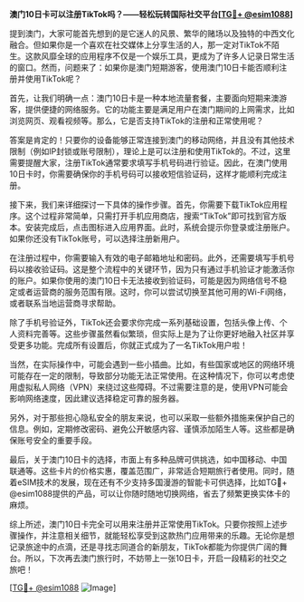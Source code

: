 **澳门10日卡可以注册TikTok吗？——轻松玩转国际社交平台[[TG💪+ @esim1088](https://t.me/s/esim1088)]**

提到澳门，大家可能首先想到的是它迷人的风景、繁华的赌场以及独特的中西文化融合。但如果你是一个喜欢在社交媒体上分享生活的人，那一定对TikTok不陌生。这款风靡全球的应用程序不仅是一个娱乐工具，更成为了许多人记录日常生活的窗口。然而，问题来了：如果你是澳门短期游客，使用澳门10日卡能否顺利注册并使用TikTok呢？

首先，让我们明确一点：澳门10日卡是一种本地流量套餐，主要面向短期来澳游客，提供便捷的网络服务。它的功能主要是满足用户在澳门期间的上网需求，比如浏览网页、观看视频等。那么，它是否支持TikTok的注册和正常使用呢？

答案是肯定的！只要你的设备能够正常连接到澳门的移动网络，并且没有其他技术限制（例如IP封锁或账号限制），理论上是可以注册和使用TikTok的。不过，这里需要提醒大家，注册TikTok通常要求填写手机号码进行验证。因此，在澳门使用10日卡时，你需要确保你的手机号码可以接收短信验证码，这样才能顺利完成注册。

接下来，我们来详细探讨一下具体的操作步骤。首先，你需要下载TikTok应用程序。这个过程非常简单，只需打开手机应用商店，搜索“TikTok”即可找到官方版本。安装完成后，点击图标进入应用界面。此时，系统会提示你登录或注册账户。如果你还没有TikTok账号，可以选择注册新用户。

在注册过程中，你需要输入有效的电子邮箱地址和密码。此外，还需要填写手机号码以接收验证码。这是整个流程中的关键环节，因为只有通过手机验证才能激活你的账户。如果你使用的澳门10日卡无法接收到验证码，可能是因为网络信号不稳定或者运营商的服务范围有限。这时，你可以尝试切换至其他可用的Wi-Fi网络，或者联系当地运营商寻求帮助。

除了手机号验证外，TikTok还会要求你完成一系列基础设置，包括头像上传、个人资料完善等。这些步骤虽然看似繁琐，但实际上是为了让你更好地融入社区并享受更多功能。完成所有设置后，你就正式成为了一名TikTok用户啦！

当然，在实际操作中，可能会遇到一些小插曲。比如，有些国家或地区的网络环境可能存在一定的限制，导致部分功能无法正常使用。在这种情况下，你可以考虑使用虚拟私人网络（VPN）来绕过这些障碍。不过需要注意的是，使用VPN可能会影响网络速度，因此建议选择稳定可靠的服务器。

另外，对于那些担心隐私安全的朋友来说，也可以采取一些额外措施来保护自己的信息。例如，定期修改密码、避免公开敏感内容、谨慎添加陌生人等。这些都是确保账号安全的重要手段。

最后，关于澳门10日卡的选择，市面上有多种品牌可供挑选，如中国移动、中国联通等。这些卡片的价格实惠，覆盖范围广，非常适合短期旅行者使用。同时，随着eSIM技术的发展，现在还有不少支持多国漫游的智能卡可供选择，比如TG💪+ @esim1088提供的产品，可以让你随时随地切换网络，省去了频繁更换实体卡的麻烦。

综上所述，澳门10日卡完全可以用来注册并正常使用TikTok。只要你按照上述步骤操作，并注意相关细节，就能轻松享受到这款热门应用带来的乐趣。无论你是想记录旅途中的点滴，还是寻找志同道合的新朋友，TikTok都能为你提供广阔的舞台。所以，下次再去澳门旅行时，不妨带上一张10日卡，开启一段精彩的社交之旅吧！

[[TG💪+ @esim1088](https://t.me/s/esim1088) ![Image](https://i.postimg.cc/4NQfJmqS/Snipaste-2025-05-13-00-14-12.png)]